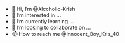 - 👋 Hi, I’m @Alcoholic-Krish
- 👀 I’m interested in ...
- 🌱 I’m currently learning ...
- 💞️ I’m looking to collaborate on ...
- 📫 How to reach me @Innocent_Boy_Kris_40

<!---
Alcoholic-Krish/Alcoholic-Krish is a ✨ special ✨ repository because its `README.md` (this file) appears on your GitHub profile.
You can click the Preview link to take a look at your changes.
--->
